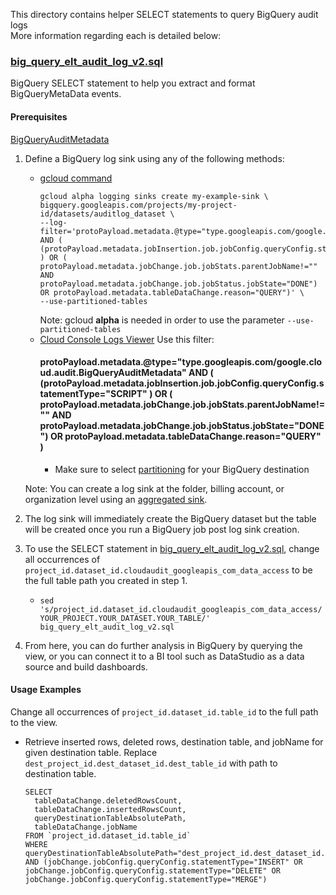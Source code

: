 This directory contains helper SELECT statements to query BigQuery audit logs \
More information regarding each is detailed below:


### [big_query_elt_audit_log_v2.sql](/views/audit/big_query_elt_audit_log_v2.sql)

BigQuery SELECT statement to help you extract and format BigQueryMetaData
events.

#### Prerequisites

[BigQueryAuditMetadata](https://cloud.google.com/bigquery/docs/reference/auditlogs/rest/Shared.Types/BigQueryAuditMetadata)

1.  Define a BigQuery log sink using any of the following methods:
    *   [gcloud command](https://cloud.google.com/bigquery/docs/reference/auditlogs#defining_a_bigquery_log_sink_using_gcloud)
        ```
        gcloud alpha logging sinks create my-example-sink \ 
        bigquery.googleapis.com/projects/my-project-id/datasets/auditlog_dataset \
        --log-filter='protoPayload.metadata.@type="type.googleapis.com/google.cloud.audit.BigQueryAuditMetadata" AND ( (protoPayload.metadata.jobInsertion.job.jobConfig.queryConfig.statementType="SCRIPT" ) OR ( protoPayload.metadata.jobChange.job.jobStats.parentJobName!="" AND protoPayload.metadata.jobChange.job.jobStatus.jobState="DONE") OR protoPayload.metadata.tableDataChange.reason="QUERY")' \ 
        --use-partitioned-tables
        ``` 
        Note: gcloud **alpha** is needed in order to use the parameter `--use-partitioned-tables` 
    *   [Cloud Console Logs Viewer](https://cloud.google.com/logging/docs/export/configure_export_v2#dest-create)
        Use this filter:
        #### protoPayload.metadata.@type="type.googleapis.com/google.cloud.audit.BigQueryAuditMetadata" AND ( (protoPayload.metadata.jobInsertion.job.jobConfig.queryConfig.statementType="SCRIPT" ) OR ( protoPayload.metadata.jobChange.job.jobStats.parentJobName!="" AND protoPayload.metadata.jobChange.job.jobStatus.jobState="DONE") OR protoPayload.metadata.tableDataChange.reason="QUERY" )
        *   Make sure to select
            [partitioning](https://cloud.google.com/logging/docs/export/bigquery#partition-tables)
            for your BigQuery destination
            
    Note: You can create a log sink at the folder, billing account, or organization level using an 
    [aggregated sink](https://cloud.google.com/logging/docs/export/aggregated_sinks#creating_an_aggregated_sink).
1.  The log sink will immediately create the BigQuery dataset but the table will
    be created once you run a BigQuery job post log sink creation.
1.  To use the SELECT statement in
    [big_query_elt_audit_log_v2.sql](/views/audit/big_query_elt_audit_log_v2.sql), change
    all occurrences of
    `project_id.dataset_id.cloudaudit_googleapis_com_data_access` to be the full
    table path you created in step 1.
    *   `sed
        's/project_id.dataset_id.cloudaudit_googleapis_com_data_access/YOUR_PROJECT.YOUR_DATASET.YOUR_TABLE/'
        big_query_elt_audit_log_v2.sql`
1.  From here, you can do further analysis in BigQuery by querying the view, or
    you can connect it to a BI tool such as DataStudio as a data source and
    build dashboards.
    
#### Usage Examples
Change all occurrences of `project_id.dataset_id.table_id` to the full path to the view. 
* Retrieve inserted rows, deleted rows, destination table, and jobName for given destination table. 
  Replace `dest_project_id.dest_dataset_id.dest_table_id` with path to destination table.
  ```  
  SELECT 
    tableDataChange.deletedRowsCount,
    tableDataChange.insertedRowsCount,
    queryDestinationTableAbsolutePath,
    tableDataChange.jobName 
  FROM `project_id.dataset_id.table_id` 
  WHERE queryDestinationTableAbsolutePath="dest_project_id.dest_dataset_id.dest_table_id" AND (jobChange.jobConfig.queryConfig.statementType="INSERT" OR 
  jobChange.jobConfig.queryConfig.statementType="DELETE" OR jobChange.jobConfig.queryConfig.statementType="MERGE")
  
  ``` 


